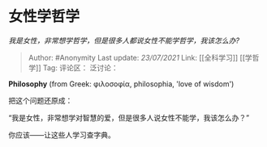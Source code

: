 # 女性学哲学
*我是女性，非常想学哲学，但是很多人都说女性不能学哲学，我该怎么办?*

> Author: #Anonymity
> Last update: *23/07/2021*
> Link: [[全科学习]] [[学哲学]]
> Tag:
> 评论区：
> 泛讨论：

**Philosophy** (from Greek: φιλοσοφία, philosophia, 'love of wisdom')

把这个问题还原成：

“我是女性，非常想学对智慧的爱，但是很多人说女性不能学，我该怎么办？”

你应该——让这些人学习查字典。
